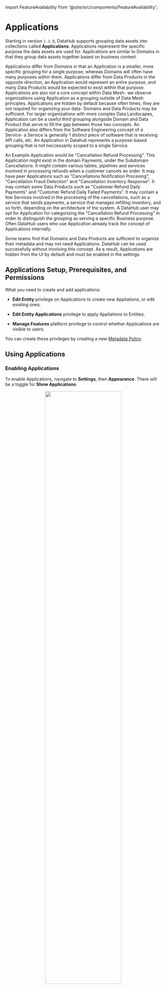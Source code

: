 import FeatureAvailability from '@site/src/components/FeatureAvailability';

# Applications

<FeatureAvailability/>

Starting in version `1.2.0`, DataHub supports grouping data assets into collections called **Applications**. Applications reperesent the specific purpose the data assets are used for. Applications are similar to Domains in that they group data assets together based on business context.

Applications differ from Domains in that an Application is a smaller, more specific grouping for a single purpose, whereas Domains will often have many purposes within them. Applications differ from Data Products in the opposite direction, an Application would represent an entire purpose, and many Data Products would be expected to exist within that purpose. Applications are also not a core concept within Data Mesh- we observe organizations using Application as a grouping outside of Data Mesh principles. Applications are hidden by default because often times, they are not required for organizing your data- Domains and Data Products may be sufficient. For larger organizations with more complex Data Landscapes, Application can be a useful third grouping alongside Domain and Data Product that serve to fill the gap between those two concepts. An Application also differs from the Software Engineering concept of a Service- a Service is generally 1 distinct piece of software that is receiving API calls, etc. An Application in Datahub represents a purpose-based grouping that is not neccessarily scoped to a single Service.

An Example Application would be "Cancellation Refund Processing". This Application might exist in the domain Payments, under the Subdomain Cancellations. It might contain various tables, pipelines and services involved in processing refunds when a customer cancels an order. It may have peer Applications such as "Cancellations Notification Procesing", "Cancellation Fraud Detection" and "Cancellation Inventory Response". It may contain some Data Products such as "Customer Refund Daily Payments" and "Customer Refund Daily Failed Payments". It may contain a few Services involved in the processing of the cancellations, such as a service that sends payments, a service that manages refilling inventory, and so forth, depending on the architecture of the system. A DataHub user may opt for Application for categorizing the "Cancellation Refund Processing" in order to distinguish the grouping as serving a specific Business purpose. Often DataHub users who use Application already track the concept of Applications internally.

Some teams find that Domains and Data Products are sufficient to organize their metadata and may not need Applications. DataHub can be used successfully without involving this concept. As a result, Applications are hidden from the UI by default and must be enabled in the settings.

## Applications Setup, Prerequisites, and Permissions

What you need to create and add applications:

- **Edit Entity** privilege on Applications to create new Appliations, or edit existing ones.

- **Edit Entity Applications** privilege to apply Appliations to Entities.

- **Manage Features** platform privilege to control whether Applications are visible to users.

You can create these privileges by creating a new [Metadata Policy](../../authorization/policies.md).

## Using Applications

### Enabling Applications

To enable Applications, navigate to **Settings**, then **Appearance**. There will be a toggle for **Show Applications**.

<p align="center">
  <img width="70%"  src="https://raw.githubusercontent.com/datahub-project/static-assets/master//imgs/applications/EnableApplicationsInSettings.png"/>
</p>

### Creating a Applications

To create an Application, first navigate to the **Applications** tab in the left-side navigation menu of DataHub.

Once you're on the Applications page, you'll see a list of all the Applications that have been created on DataHub.

<p align="center">
  <img width="70%"  src="https://raw.githubusercontent.com/datahub-project/static-assets/master//imgs/applications/ManageApplicationsScreen.png"/>
</p>

To create a new Application, click '+ Create Application'.

<p align="center">
  <img width="70%"  src="https://raw.githubusercontent.com/datahub-project/static-assets/master//imgs/applications/CreateNewApplicationModal.png"/>
</p>

Inside the form, you can choose a name for your Application, along with decription and owner.

### Assigning an Asset to an Application

You can assign assets to Applications using the UI or programmatically using the API. To assign in the UI, you can add an Application via the Entity sidebar, or from an Applications page.

<p align="center">
  <img width="70%"  src="https://raw.githubusercontent.com/datahub-project/static-assets/master//imgs/applications/AddAssetsToApplication.png"/>
</p>

### Searching by Application

Once you've created an Application, you can use the search bar to find it.

<p align="center">
  <img width="70%"  src="https://raw.githubusercontent.com/datahub-project/static-assets/master//imgs/applications/SearchForApplications.png"/>
</p>

Clicking on the search result will take you to the Applications's profile, where you
can edit its description, add / remove owners, and view the assets inside the Application.

<p align="center">
  <img width="70%"  src="https://raw.githubusercontent.com/datahub-project/static-assets/master//imgs/applications/ApplicationAssetsTab.png"/>
</p>

Once you've added assets to an Application, you can filter search results to limit to those Assets
within a particular Application using search filters.

#### Examples

**Creating an Application**

```graphql
mutation createApplication {
  createApplication(
    input: {
      properties: {
        name: "My New Application"
        description: "An optional description"
      }
    }
  )
}
```

This query will return an `urn` which you can use to fetch the Application details.

**Fetching an Application by Urn**

```graphql
query getApplication {
  application(urn: "urn:li:application:engineering") {
    urn
    properties {
      name
      description
    }
    children {
      total
    }
  }
}
```

**Adding a Dataset to an Application**

```graphql
mutation batchSetApplication {
  batchSetApplication(
    input: {
      resourceUrns: [
        "urn:li:dataset:(urn:li:dataPlatform:bigquery,banking.public.customer,PROD)"
      ]
      applicationUrn: "urn:li:application:new-customer-signup"
    }
  )
}
```

> Pro Tip! You can try out the sample queries by visiting `<your-datahub-url>/api/graphiql`.

### Related Features

- [Domains](../../domains.md)
- [Data Products](../../dataproducts.md)
